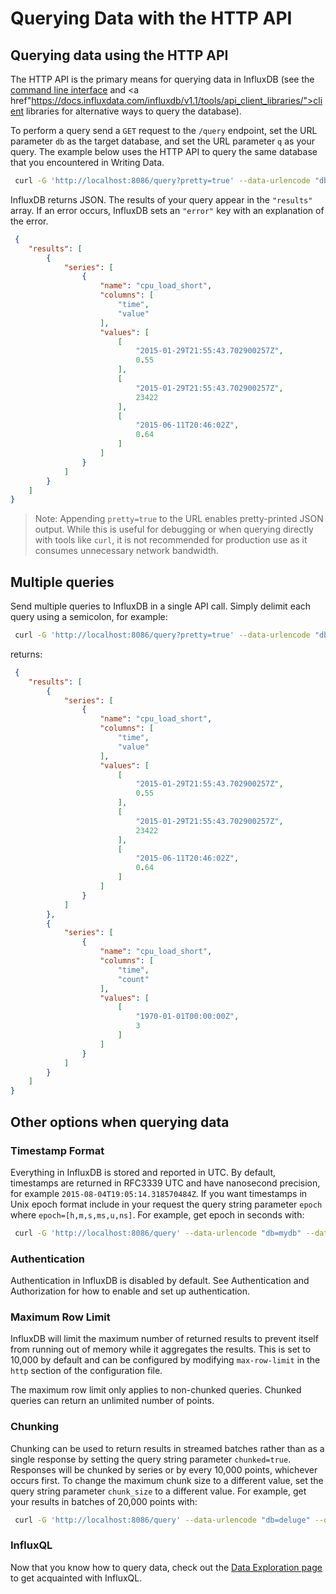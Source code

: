 # Querying Data with the HTTP API
## Querying data using the HTTP API 
The HTTP API is the primary means for querying data in InfluxDB (see the <a href="https://docs.influxdata.com/influxdb/v1.1/tools/shell/">command line interface</a> and <a href"https://docs.influxdata.com/influxdb/v1.1/tools/api_client_libraries/">client libraries</a> for alternative ways to query the database). 

To perform a query send a `GET` request to the `/query` endpoint, set the URL parameter `db` as the target database, and set the URL parameter `q` as your query. The example below uses the HTTP API to query the same database that you encountered in Writing Data. 
``` zsh
 curl -G 'http://localhost:8086/query?pretty=true' --data-urlencode "db=mydb" --data-urlencode "q=SELECT \"value\" FROM \"cpu_load_short\" WHERE \"region\"='us-west'"
 ```
InfluxDB returns JSON. The results of your query appear in the `"results"` array. If an error occurs, InfluxDB sets an `"error"` key with an explanation of the error. 
``` json
 {
    "results": [
        {
            "series": [
                {
                    "name": "cpu_load_short",
                    "columns": [
                        "time",
                        "value"
                    ],
                    "values": [
                        [
                            "2015-01-29T21:55:43.702900257Z",
                            0.55
                        ],
                        [
                            "2015-01-29T21:55:43.702900257Z",
                            23422
                        ],
                        [
                            "2015-06-11T20:46:02Z",
                            0.64
                        ]
                    ]
                }
            ]
        }
    ]
}
```
>Note: Appending `pretty=true` to the URL enables pretty-printed JSON output. While this is useful for debugging or when querying directly with tools like `curl`, it is not recommended for production use as it consumes unnecessary network bandwidth.
## Multiple queries
Send multiple queries to InfluxDB in a single API call. Simply delimit each query using a semicolon, for example:
``` zsh
 curl -G 'http://localhost:8086/query?pretty=true' --data-urlencode "db=mydb" --data-urlencode "q=SELECT \"value\" FROM \"cpu_load_short\" WHERE \"region\"='us-west';SELECT count(\"value\") FROM \"cpu_load_short\" WHERE \"region\"='us-west'"
```
returns:
``` json
 {
    "results": [
        {
            "series": [
                {
                    "name": "cpu_load_short",
                    "columns": [
                        "time",
                        "value"
                    ],
                    "values": [
                        [
                            "2015-01-29T21:55:43.702900257Z",
                            0.55
                        ],
                        [
                            "2015-01-29T21:55:43.702900257Z",
                            23422
                        ],
                        [
                            "2015-06-11T20:46:02Z",
                            0.64
                        ]
                    ]
                }
            ]
        },
        {
            "series": [
                {
                    "name": "cpu_load_short",
                    "columns": [
                        "time",
                        "count"
                    ],
                    "values": [
                        [
                            "1970-01-01T00:00:00Z",
                            3
                        ]
                    ]
                }
            ]
        }
    ]
}
```
## Other options when querying data
### Timestamp Format 
Everything in InfluxDB is stored and reported in UTC. By default, timestamps are returned in RFC3339 UTC and have nanosecond precision, for example `2015-08-04T19:05:14.318570484Z`. If you want timestamps in Unix epoch format include in your request the query string parameter `epoch` where `epoch=[h,m,s,ms,u,ns]`. For example, get epoch in seconds with:
``` zsh
 curl -G 'http://localhost:8086/query' --data-urlencode "db=mydb" --data-urlencode "epoch=s" --data-urlencode "q=SELECT \"value\" FROM \"cpu_load_short\" WHERE \"region\"='us-west'"
 ```

### Authentication 
Authentication in InfluxDB is disabled by default. See Authentication and Authorization for how to enable and set up authentication. 
### Maximum Row Limit 
InfluxDB will limit the maximum number of returned results to prevent itself from running out of memory while it aggregates the results. This is set to 10,000 by default and can be configured by modifying `max-row-limit` in the `http` section of the configuration file.     

The maximum row limit only applies to non-chunked queries. Chunked queries can return an unlimited number of points. 
### Chunking 
Chunking can be used to return results in streamed batches rather than as a single response by setting the query string parameter `chunked=true`. Responses will be chunked by series or by every 10,000 points, whichever occurs first. To change the maximum chunk size to a different value, set the query string parameter `chunk_size` to a different value. For example, get your results in batches of 20,000 points with:
``` zsh
 curl -G 'http://localhost:8086/query' --data-urlencode "db=deluge" --data-urlencode "chunked=true" --data-urlencode "chunk_size=20000" --data-urlencode "q=SELECT * FROM liters"
 ```
### InfluxQL
Now that you know how to query data, check out the <a href="https://docs.influxdata.com/influxdb/v1.1/query_language/data_exploration/">Data Exploration page</a> to get acquainted with InfluxQL.